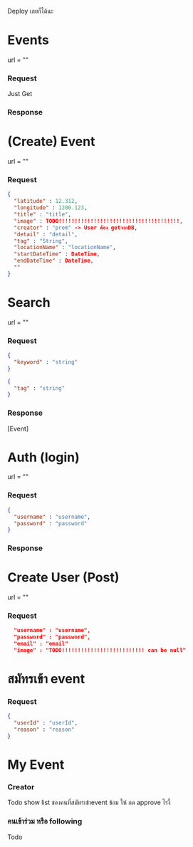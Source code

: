 Deploy เลยก็ได้นะ

# Events
url = ""
### Request
Just Get
### Response

# (Create) Event 
url = ""
### Request
```json
{
  "latitude" : 12.312,
  "longitude" : 1200.123,
  "title" : "title",
  "image" : TODO!!!!!!!!!!!!!!!!!!!!!!!!!!!!!!!!!!!!!!,
  "creator" : "prem" -> User ต้อง getจากDB,
  "detail" : "detail",
  "tag" : "String",
  "locationName" : "locationName",
  "startDateTime" : DateTime,
  "endDateTime" : DateTime,
  ""
}
```

# Search 
url = ""
### Request
```json
{
  "keyword" : "string"
}
```

```json
{
  "tag" : "string"
}
```

### Response
[Event]

# Auth (login)
url = ""
### Request
```json
{
  "username" : "username",
  "password" : "password"
}
```
### Response

# Create User (Post)
url = ""
### Request
```json
  "username" : "username",
  "password" : "password",
  "email" : "email"
  "image" : "TODO!!!!!!!!!!!!!!!!!!!!!!!!!! can be null"
```

# สมัทรเข้า event 
### Request
```json
{
  "userId" : "userId",
  "reason" : "reason"
}
```
# My Event
### Creator      
Todo show list ของคนที่สมัทรเข้าevent ข้อม ให้ กด approve ไรงี้

### คนเข้าร่วม หรือ following      
Todo

